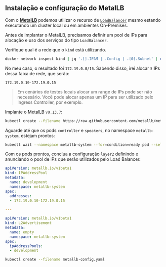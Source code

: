 ## Instalação e configuração do MetalLB

Com o [**MetalLB**](https://metallb.universe.tf/) podemos utilizar o recurso de [`LoadBalancer`](https://kubernetes.io/docs/concepts/services-networking/ingress/#load-balancing) mesmo estando executando um cluster local ou em ambientes On-Premises.

Antes de implantar o MetalLB, precisamos definir um pool de IPs para alocação e uso dos serviços do tipo `LoadBalancer`.

Verifique qual é a rede que o `kind` está utilizando.
```bash
docker network inspect kind | jq '.[].IPAM | .Config | .[0].Subnet' | cut -d \" -f 2
```

No meu caso, o resultado foi `172.19.0.0/16`. Sabendo disso, irei alocar `5` IPs dessa faixa de rede, que serão:
```
172.19.0.10-172.19.0.15
```
> Em cenários de testes locais alocar um range de IPs pode ser não necessário. Você pode alocar apenas um IP para ser utilizado pelo Ingress Controller, por exemplo.

Implante o MetalLB `v0.13.7`:
```bash
kubectl create --filename https://raw.githubusercontent.com/metallb/metallb/v0.13.7/config/manifests/metallb-native.yaml
```

Aguarde até que os pods `controller` e `speakers`, no namespace `metallb-system`, estejam prontos:
```bash
kubectl wait --namespace metallb-system --for=condition=ready pod --selector=app=metallb --timeout=90s
```

Com os pods prontos, conclua a configuração `layer2` definindo e anunciando o pool de IPs que serão utilizados pelo Load Balancer.
```yaml
apiVersion: metallb.io/v1beta1
kind: IPAddressPool
metadata:
  name: development
  namespace: metallb-system
spec:
  addresses:
  - 172.19.0.10-172.19.0.15

---

apiVersion: metallb.io/v1beta1
kind: L2Advertisement
metadata:
  name: empty
  namespace: metallb-system
spec:
  ipAddressPools:
  - development
```

```bash
kubectl create --filename metallb-config.yaml
```
